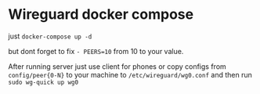 # Wireguard docker compose

just `docker-compose up -d`

but dont forget to fix `- PEERS=10` from 10 to your value.

After running server just use client for phones or copy configs from `config/peer{0-N}` to your machine to `/etc/wireguard/wg0.conf` and then run `sudo wg-quick up wg0`
